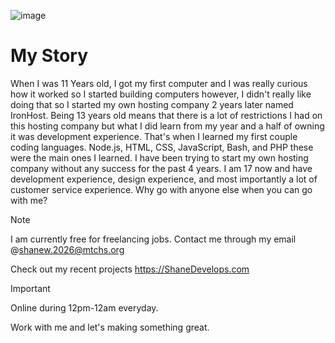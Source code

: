 ![image](https://github.com/user-attachments/assets/67072d6b-b543-46c2-a037-8d112f6aabca)
# My Story

When I was 11 Years old, I got my first computer and I was really curious how it worked so I started building computers however, I didn't really like doing that so I started my own hosting company 2 years later named IronHost. Being 13 years old means that there is a lot of restrictions I had on this hosting company but what I did learn from my year and a half of owning it was development experience. That's when I learned my first couple coding languages. Node.js, HTML, CSS, JavaScript, Bash, and PHP these were the main ones I learned. I have been trying to start my own hosting company without any success for the past 4 years. I am 17 now and have development experience, design experience, and most importantly a lot of customer service experience. Why go with anyone else when you can go with me?


> [!NOTE]  
> I am currently free for freelancing jobs. Contact me through my email @shanew.2026@mtchs.org

Check out my recent projects https://ShaneDevelops.com

> [!IMPORTANT]
> Online during 12pm-12am everyday.

Work with me and let's making something great.
